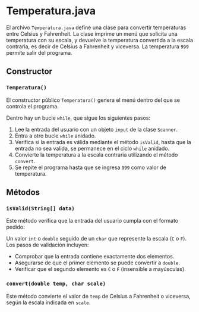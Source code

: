 # Temperatura.java

El archivo `Temperatura.java` define una clase para convertir temperaturas entre Celsius y Fahrenheit.
La clase imprime un menú que solicita una temperatura con su escala, y devuelve la temperatura convertida a la escala contraria, es decir de Celsius a Fahrenheit y viceversa.
La temperatura `999` permite salir del programa.

## Constructor

### `Temperatura()`

El constructor público `Temperatura()` genera el menú dentro del que se controla el programa.

Dentro hay un bucle `while`, que sigue los siguientes pasos:
1. Lee la entrada del usuario con un objeto `input` de la clase `Scanner`.
2. Entra a otro bucle `while` anidado.
3. Verifica si la entrada es válida mediante el método `isValid`, hasta que la entrada no sea valida, se permanece en el ciclo `while` anidado.
4. Convierte la temperatura a la escala contraria utilizando el método `convert`.
5. Se repite el programa hasta que se ingresa `999` como valor de temperatura.

## Métodos

### `isValid(String[] data)`

Este método verifica que la entrada del usuario cumpla con el formato pedido:

Un valor `int` o `double` seguido de un `char` que represente la escala (`C` o `F`). Los pasos de validación incluyen:
- Comprobar que la entrada contiene exactamente dos elementos.
- Asegurarse de que el primer elemento se puede convertir a `double`.
- Verificar que el segundo elemento es `C` o `F` (insensible a mayúsculas).

### `convert(double temp, char scale)`

Este método convierte el valor de `temp` de Celsius a Fahrenheit o viceversa, según la escala indicada en `scale`.
